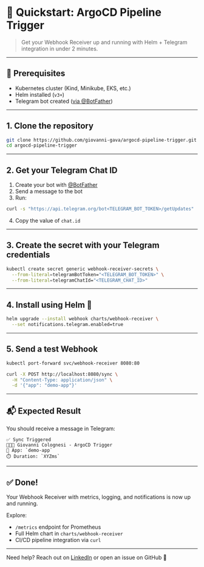 # 🚀 Quickstart: ArgoCD Pipeline Trigger

> Get your Webhook Receiver up and running with Helm + Telegram integration in under 2 minutes.

---

## 🧭 Prerequisites

- Kubernetes cluster (Kind, Minikube, EKS, etc.)
- Helm installed (`v3+`)
- Telegram bot created ([via @BotFather](https://t.me/BotFather))

---

## 1. Clone the repository

```bash
git clone https://github.com/giovanni-gava/argocd-pipeline-trigger.git
cd argocd-pipeline-trigger
```

---

## 2. Get your Telegram Chat ID

1. Create your bot with [@BotFather](https://t.me/BotFather)
2. Send a message to the bot
3. Run:

```bash
curl -s "https://api.telegram.org/bot<TELEGRAM_BOT_TOKEN>/getUpdates"
```

4. Copy the value of `chat.id`

---

## 3. Create the secret with your Telegram credentials

```bash
kubectl create secret generic webhook-receiver-secrets \
  --from-literal=telegramBotToken="<TELEGRAM_BOT_TOKEN>" \
  --from-literal=telegramChatId="<TELEGRAM_CHAT_ID>"
```

---

## 4. Install using Helm 🚀

```bash
helm upgrade --install webhook charts/webhook-receiver \
  --set notifications.telegram.enabled=true
```

---

## 5. Send a test Webhook

```bash
kubectl port-forward svc/webhook-receiver 8080:80
```

```bash
curl -X POST http://localhost:8080/sync \
  -H "Content-Type: application/json" \
  -d '{"app": "demo-app"}'
```

---

## 📬 Expected Result

You should receive a message in Telegram:

```
✅ Sync Triggered
👨🏻‍💻 Giovanni Colognesi - ArgoCD Trigger
🔹 App: `demo-app`
⏱️ Duration: `XYZms`
```

---

## ✅ Done!

Your Webhook Receiver with metrics, logging, and notifications is now up and running.

Explore:
- `/metrics` endpoint for Prometheus
- Full Helm chart in `charts/webhook-receiver`
- CI/CD pipeline integration via `curl`

---

Need help? Reach out on [LinkedIn](https://linkedin.com/in/giovanni-gava) or open an issue on GitHub 💙